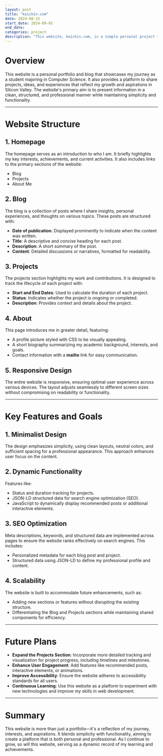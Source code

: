 ```yaml
---
layout: post
title: "koichin.com"
date: 2024-08-15
start_date: 2024-09-01
end_date: 
categories: project
description: "This website, koichin.com, is a simple personal project that shows my projects, blog posts, and basic info. I used technologies like HTML, CSS, JavaScript, Ruby, YAML, and Jekyll."
---
```


# Overview
This website is a personal portfolio and blog that showcases my journey as a student majoring in Computer Science. It also provides a platform to share projects, ideas, and experiences that reflect my growth and aspirations in Silicon Valley. The website's primary aim is to present information in a clean, structured, and professional manner while maintaining simplicity and functionality.

---

# Website Structure

## 1. **Homepage**
The homepage serves as an introduction to who I am. It briefly highlights my key interests, achievements, and current activities. It also includes links to the primary sections of the website:
- Blog
- Projects
- About Me

## 2. **Blog**
The blog is a collection of posts where I share insights, personal experiences, and thoughts on various topics. These posts are structured with:
- **Date of publication**: Displayed prominently to indicate when the content was written.
- **Title**: A descriptive and concise heading for each post.
- **Description**: A short summary of the post.
- **Content**: Detailed discussions or narratives, formatted for readability.

## 3. **Projects**
The projects section highlights my work and contributions. It is designed to track the lifecycle of each project with:
- **Start and End Dates**: Used to calculate the duration of each project.
- **Status**: Indicates whether the project is ongoing or completed.
- **Description**: Provides context and details about the project.

## 4. **About**
This page introduces me in greater detail, featuring:
- A profile picture styled with CSS to be visually appealing.
- A short biography summarizing my academic background, interests, and goals.
- Contact information with a **mailto** link for easy communication.

## 5. **Responsive Design**
The entire website is responsive, ensuring optimal user experience across various devices. The layout adjusts seamlessly to different screen sizes without compromising on readability or functionality.

---

# Key Features and Goals

## 1. **Minimalist Design**
The design emphasizes simplicity, using clean layouts, neutral colors, and sufficient spacing for a professional appearance. This approach enhances user focus on the content.

## 2. **Dynamic Functionality**
Features like:
- Status and duration tracking for projects.
- JSON-LD structured data for search engine optimization (SEO).
- JavaScript to dynamically display recommended posts or additional interactive elements.

## 3. **SEO Optimization**
Meta descriptions, keywords, and structured data are implemented across pages to ensure the website ranks effectively on search engines. This includes:
- Personalized metadata for each blog post and project.
- Structured data using JSON-LD to define my professional profile and content.

## 4. **Scalability**
The website is built to accommodate future enhancements, such as:
- Adding new sections or features without disrupting the existing structure.
- Differentiating the Blog and Projects sections while maintaining shared components for efficiency.

---

# Future Plans
- **Expand the Projects Section**: Incorporate more detailed tracking and visualization for project progress, including timelines and milestones.
- **Enhance User Engagement**: Add features like recommended posts, interactive elements, or animations.
- **Improve Accessibility**: Ensure the website adheres to accessibility standards for all users.
- **Continuous Learning**: Use this website as a platform to experiment with new technologies and improve my skills in web development.

---

# Summary
This website is more than just a portfolio—it's a reflection of my journey, interests, and aspirations. It blends simplicity with functionality, aiming to create a platform that is both personal and professional. As I continue to grow, so will this website, serving as a dynamic record of my learning and achievements.

